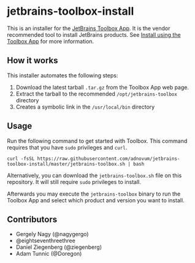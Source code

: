 # jetbrains-toolbox-install

This is an installer for the [JetBrains Toolbox App](https://www.jetbrains.com/toolbox-app/). It is the vendor recommended tool to install JetBrains products. See [Install using the Toolbox App](https://www.jetbrains.com/help/idea/installation-guide.html#toolbox) for more information.

## How it works

This installer automates the following steps:

1. Download the latest tarball `.tar.gz` from the Toolbox App web page.
2. Extract the tarball to the recommended `/opt/jetbrains-toolbox` directory
3. Creates a symbolic link in the `/usr/local/bin` directory

## Usage

Run the following command to get started with Toolbox. This command requires that you have `sudo` privileges and `curl`.  
```shell
curl -fsSL https://raw.githubusercontent.com/adnovum/jetbrains-toolbox-install/master/jetbrains-toolbox.sh | bash
```

Alternatively, you can download the `jetbrains-toolbox.sh` file on this repository. It will still require `sudo` privileges to install.

Afterwards you may execute the `jetbrains-toolbox` binary to run the Toolbox App and select which product and version you want to install.

## Contributors

 - Gergely Nagy (@nagygergo)
 - @eightseventhreethree
 - Daniel Ziegenberg (@ziegenberg)
 - Adam Tunnic (@Doregon)


